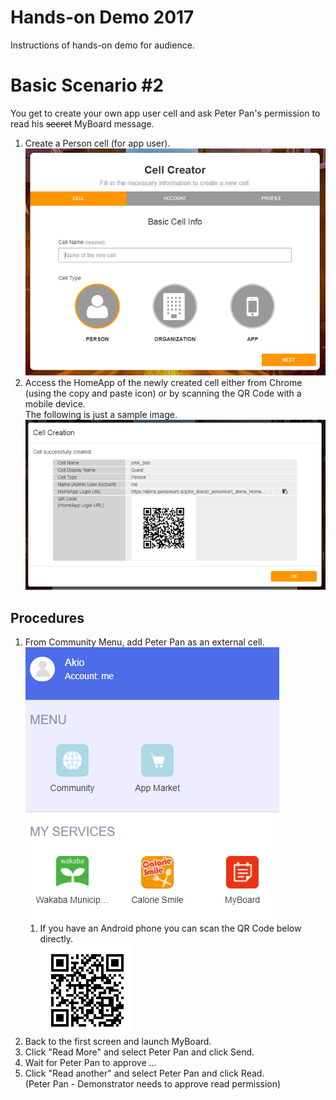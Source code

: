# Hands-on Demo 2017  
Instructions of hands-on demo for audience.  

# Basic Scenario #2  
You get to create your own app user cell and ask Peter Pan's permission to read his ~~secret~~ MyBoard message.  

1. Create a Person cell (for app user).  
[![Cell Creator](doc/cell_creator_wizard.png)](https://demo.personium.io/app-uc-cell-creator-wizard/__/index.html)  
1. Access the HomeApp of the newly created cell either from Chrome (using the copy and paste icon) or by scanning the QR Code with a mobile device.  
The following is just a sample image.  
![](doc/home_app_access.png)  

## Procedures  
1. From Community Menu, add Peter Pan as an external cell.  
![](doc/homeapp_community.png)  
    1. If you have an Android phone you can scan the QR Code below directly.  
    ![Peter Pan's cell URL QR Code](doc/peter_pan_cell_url_qrcode.png)  
1. Back to the first screen and launch MyBoard.  
1. Click "Read More" and select Peter Pan and click Send.  
1. Wait for Peter Pan to approve ...  
1. Click "Read another" and select Peter Pan and click Read.  
(Peter Pan - Demonstrator needs to approve read permission)

